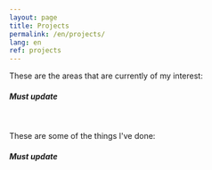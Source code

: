 ```yaml
---
layout: page
title: Projects
permalink: /en/projects/
lang: en
ref: projects
---
```


These are the areas that are currently of my interest:

##### Must update

<br>

These are some of the things I've done:

##### Must update